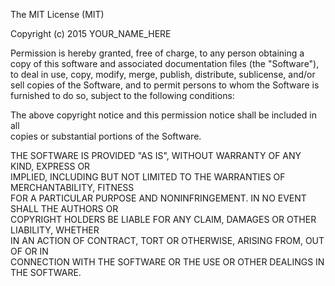 The MIT License (MIT)

Copyright (c) 2015 YOUR_NAME_HERE

Permission is hereby granted, free of charge, to any person obtaining a copy of
this software and associated documentation files (the "Software"), to deal in
use, copy, modify, merge, publish, distribute, sublicense, and/or sell copies of
the Software, and to permit persons to whom the Software is furnished to do so,
subject to the following conditions:  

The above copyright notice and this permission notice shall be included in all  
copies or substantial portions of the Software.  

THE SOFTWARE IS PROVIDED "AS IS", WITHOUT WARRANTY OF ANY KIND, EXPRESS OR  
IMPLIED, INCLUDING BUT NOT LIMITED TO THE WARRANTIES OF MERCHANTABILITY, FITNESS  
FOR A PARTICULAR PURPOSE AND NONINFRINGEMENT. IN NO EVENT SHALL THE AUTHORS OR  
COPYRIGHT HOLDERS BE LIABLE FOR ANY CLAIM, DAMAGES OR OTHER LIABILITY, WHETHER  
IN AN ACTION OF CONTRACT, TORT OR OTHERWISE, ARISING FROM, OUT OF OR IN  
CONNECTION WITH THE SOFTWARE OR THE USE OR OTHER DEALINGS IN THE SOFTWARE.  

